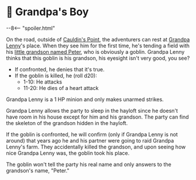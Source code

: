 # 🔐 Grandpa's Boy

--8<-- "spoiler.html"

On the road, outside of [Cauldin's Point](../places/cauldins-point.md), the adventurers can rest at [Grandpa Lenny](../npcs/grandpa-lenny.md)'s place. When they see him for the first time, he's tending a field with his [little grandson named Peter](../npcs/peter-the-goblin.md), who is obviously a goblin. Grandpa Lenny thinks that this goblin is his grandson, his eyesight isn't very good, you see?

* If confronted, he denies that it's true.
* If the goblin is killed, he (roll d20):
  * 1-10: He attacks
  * 11-20: He dies of a heart attack

Grandpa Lenny is a 1 HP minion and only makes unarmed strikes.

Grandpa Lenny allows the party to sleep in the hayloft since he doesn't have room in his house except for him and his grandson. The party can find the skeleton of the grandson hidden in the hayloft.

If the goblin is confronted, he will confirm (only if Grandpa Lenny is not around) that years ago he and his partner were going to raid Grandpa Lenny's farm. They accidentally killed the grandson, and upon seeing how nice Grandpa Lenny was, the goblin took his place.

The goblin won't tell the party his real name and only answers to the grandson's name, "Peter."
